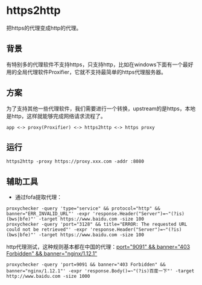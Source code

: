 # https2http
把https的代理变成http的代理。

## 背景
有特别多的代理软件不支持https，只支持http，比如在windows下面有一个最好用的全局代理软件Proxifier，它就不支持最简单的https代理服务器。

## 方案
为了支持其他一些代理软件，我们需要进行一个转换，upstream的是https，本地是http，这样就能够完成网络请求流程了。

```
app <-> proxy(Proxifier) <-> https2http <-> https proxy
```

## 运行

```shell
https2http -proxy https://proxy.xxx.com -addr :8080
```

## 辅助工具
- 通过fofa提取代理：
```shell
proxychecker -query 'type="service" && protocol="http" && banner="ERR_INVALID_URL"' -expr 'response.Header("Server")=~"(?is)(bws|bfe)"' -target https://www.baidu.com -size 100
proxychecker -query 'port="3128" && title="ERROR: The requested URL could not be retrieved"' -expr 'response.Header("Server")=~"(?is)(bws|bfe)"' -target https://www.baidu.com -size 100
```

http代理测试，这种规则基本都在中国的代理：[port="9091" && banner="403 Forbidden" && banner="nginx/1.12.1"](https://fofa.info/result?qbase64=cG9ydD05MDkxICYmIGJhbm5lcj0iNDAzIEZvcmJpZGRlbiIgJiYgYmFubmVyPSJuZ2lueC8xLjEyLjEi)

```shell
proxychecker -query 'port=9091 && banner="403 Forbidden" && banner="nginx/1.12.1"' -expr 'response.Body()=~"(?is)百度一下"' -target http://www.baidu.com -size 1000
```